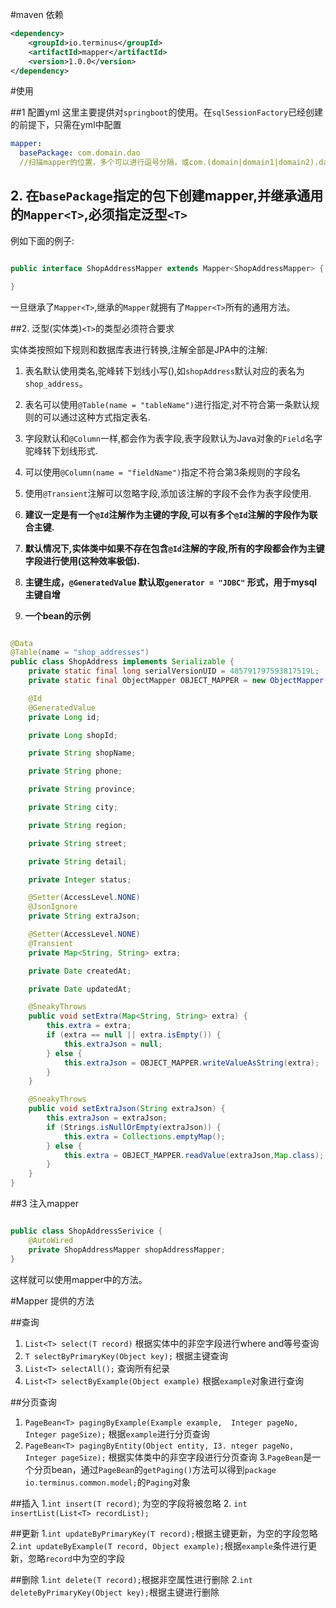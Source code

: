 #maven 依赖

```xml
<dependency>
    <groupId>io.terminus</groupId>
    <artifactId>mapper</artifactId>
    <version>1.0.0</version>
</dependency>
```


#使用

##1 配置yml
这里主要提供对`springboot`的使用。在`sqlSessionFactory`已经创建的前提下，只需在yml中配置

```yml
mapper:
  basePackage: com.domain.dao 
  //扫描mapper的位置，多个可以进行逗号分隔，或com.(domain|domain1|domain2).dao
```

## 2. 在`basePackage`指定的包下创建mapper,并继承通用的`Mapper<T>`,必须指定泛型`<T>`

例如下面的例子:

```java

public interface ShopAddressMapper extends Mapper<ShopAddressMapper> {

}
```	


一旦继承了`Mapper<T>`,继承的`Mapper`就拥有了`Mapper<T>`所有的通用方法。

##2. 泛型(实体类)`<T>`的类型必须符合要求

实体类按照如下规则和数据库表进行转换,注解全部是JPA中的注解:

1. 表名默认使用类名,驼峰转下划线小写(),如`shopAddress`默认对应的表名为`shop_address`。

2. 表名可以使用`@Table(name = "tableName")`进行指定,对不符合第一条默认规则的可以通过这种方式指定表名.

3. 字段默认和`@Column`一样,都会作为表字段,表字段默认为Java对象的`Field`名字驼峰转下划线形式.

4. 可以使用`@Column(name = "fieldName")`指定不符合第3条规则的字段名

5. 使用`@Transient`注解可以忽略字段,添加该注解的字段不会作为表字段使用.

6. <b>建议一定是有一个`@Id`注解作为主键的字段,可以有多个`@Id`注解的字段作为联合主键.</b>

7. <b>默认情况下,实体类中如果不存在包含`@Id`注解的字段,所有的字段都会作为主键字段进行使用(这种效率极低).</b>

8. <b>主键生成，`@GeneratedValue` 默认取`generator = "JDBC"` 形式，用于mysql主键自增</b>

9. <b>一个bean的示例</b>

```java

@Data
@Table(name = "shop_addresses")
public class ShopAddress implements Serializable {
    private static final long serialVersionUID = 485791797593817519L;
    private static final ObjectMapper OBJECT_MAPPER = new ObjectMapper();

    @Id
    @GeneratedValue
    private Long id;

    private Long shopId;

    private String shopName;

    private String phone;

    private String province;

    private String city;

    private String region;

    private String street;

    private String detail;

    private Integer status;

    @Setter(AccessLevel.NONE)
    @JsonIgnore
    private String extraJson;

    @Setter(AccessLevel.NONE)
    @Transient
    private Map<String, String> extra;

    private Date createdAt;

    private Date updatedAt;

    @SneakyThrows
    public void setExtra(Map<String, String> extra) {
        this.extra = extra;
        if (extra == null || extra.isEmpty()) {
            this.extraJson = null;
        } else {
            this.extraJson = OBJECT_MAPPER.writeValueAsString(extra);
        }
    }

    @SneakyThrows
    public void setExtraJson(String extraJson) {
        this.extraJson = extraJson;
        if (Strings.isNullOrEmpty(extraJson)) {
            this.extra = Collections.emptyMap();
        } else {
            this.extra = OBJECT_MAPPER.readValue(extraJson,Map.class);
        }
    }
}

```

##3 注入mapper

```java

public class ShopAddressSerivice {
	@AutoWired
    private ShopAddressMapper shopAddressMapper;
}

```
这样就可以使用mapper中的方法。

#Mapper 提供的方法

##查询
1. `List<T> select(T record)` 根据实体中的非空字段进行where and等号查询
2. `T selectByPrimaryKey(Object key);` 根据主键查询
3. `List<T> selectAll();` 查询所有纪录
4. `List<T> selectByExample(Object example)` 根据`example`对象进行查询

##分页查询
1. `PageBean<T> pagingByExample(Example example,  Integer pageNo, Integer pageSize);`
根据`example`进行分页查询
2. `PageBean<T> pagingByEntity(Object entity, I3. nteger pageNo, Integer pageSize);`
根据实体类中的非空字段进行分页查询
3.`PageBean`是一个分页bean，通过`PageBean`的`getPaging()`方法可以得到`package io.terminus.common.model;`的`Paging`对象

##插入
1.`int insert(T record)`;
为空的字段将被忽略
2. `int insertList(List<T> recordList);`

##更新
1.`int updateByPrimaryKey(T record);`根据主键更新，为空的字段忽略
2.`int updateByExample(T record, Object example);`根据`example`条件进行更新，忽略`record`中为空的字段

##删除
1.`int delete(T record);`根据非空属性进行删除
2.`int deleteByPrimaryKey(Object key);`根据主键进行删除






